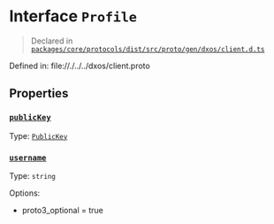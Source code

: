 # Interface `Profile`
> Declared in [`packages/core/protocols/dist/src/proto/gen/dxos/client.d.ts`]()

Defined in:
   file://./../../dxos/client.proto
## Properties
### [`publicKey`]()
Type: [`PublicKey`](/api/@dxos/client/classes/PublicKey)
### [`username`]()
Type: `string`

Options:
  - proto3_optional = true